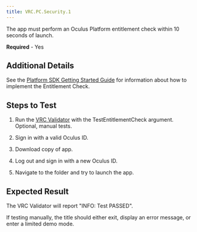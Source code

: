 ```yaml
---
title: VRC.PC.Security.1
---
```

The app must perform an Oculus Platform entitlement check within 10 seconds of launch.

**Required** - Yes

## Additional Details

See the [Platform SDK Getting Started Guide](/documentation/platform/latest/concepts/book-pgsg/) for information about how to implement the Entitlement Check.

## Steps to Test

1. Run the [VRC Validator](/documentation/pcsdk/latest/concepts/dg-vrcvalidator/) with the TestEntitlementCheck argument.
Optional, manual tests.

1. Sign in with a valid Oculus ID.
2. Download copy of app.
3. Log out and sign in with a new Oculus ID.
4. Navigate to the folder and try to launch the app.
## Expected Result

The VRC Validator will report "INFO: Test PASSED".

If testing manually, the title should either exit, display an error message, or enter a limited demo mode.

